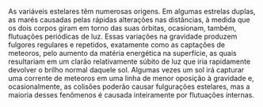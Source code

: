 ﻿As variáveis estelares têm numerosas origens. Em algumas estrelas duplas, as marés causadas pelas rápidas alterações nas distâncias, à medida que os dois corpos giram em torno das suas órbitas, ocasionam, também, flutuações periódicas de luz. Essas variações na gravidade produzem fulgores regulares e repetidos, exatamente como as captações de meteoros, pelo aumento da matéria energética na superfície, as quais resultariam em um clarão relativamente súbito de luz que iria rapidamente devolver o brilho normal daquele sol. Algumas vezes um sol irá capturar uma corrente de meteoros em uma linha de menor oposição à gravidade e, ocasionalmente, as colisões poderão causar fulgurações estelares, mas a maioria desses fenômenos é causada inteiramente por flutuações internas.